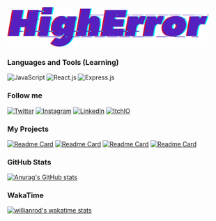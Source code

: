 ![Header](https://github.com/HighError/HighError/blob/main/assets/HighError.png)

### Languages and Tools (Learning)
![JavaScript](https://img.shields.io/badge/-javascript-000000?style=for-the-badge&logo=JavaScript&logoColor=F7DF1E)
![React.js](https://img.shields.io/badge/-react-000000?style=for-the-badge&logo=React&logoColor=61DAFB)
![Express.js](https://img.shields.io/badge/-express.js-000000?style=for-the-badge&logo=Express&logoColor=FFFFFF)

### Follow me
[![Twitter](https://img.shields.io/badge/Twitter-000000?style=for-the-badge&logo=Twitter&logoColor=1DA1F2)](https://twitter.com/higherrorua)
[![Instagram](https://img.shields.io/badge/Instagram-000000?style=for-the-badge&logo=Instagram&logoColor=E4405F)](https://www.instagram.com/higherrorua/)
[![LinkedIn](https://img.shields.io/badge/LinkedIn-000000?style=for-the-badge&logo=LinkedIn&logoColor=0A66C2)](https://www.linkedin.com/in/vitaliy-hordiyk/)
[![ItchIO](https://img.shields.io/badge/Itch%2EIO-000000?style=for-the-badge&logo=Itch%2EIO&logoColor=FA5C5C)](https://higherrorua.itch.io/)

### My Projects
[![Readme Card](https://github-readme-stats.vercel.app/api/pin/?username=higherror&repo=EvilCraft-Web&theme=radical)](https://github.com/HighError/EvilCraft-Web)
[![Readme Card](https://github-readme-stats.vercel.app/api/pin/?username=higherror&repo=Silent-Revolution-GameJam-prototype&theme=radical)](https://github.com/HighError/Silent-Revolution-GameJam-prototype)
[![Readme Card](https://github-readme-stats.vercel.app/api/pin/?username=higherror&repo=Eviloma-Ukraine-News-Client&theme=radical)](https://github.com/HighError/Eviloma-Ukraine-News-Client)
[![Readme Card](https://github-readme-stats.vercel.app/api/pin/?username=higherror&repo=Eviloma-Ukraine-News-Server&theme=radical)](https://github.com/HighError/Eviloma-Ukraine-News-Server)

### GitHub Stats
[![Anurag's GitHub stats](https://github-readme-stats.vercel.app/api?username=higherror&count_private=true&show_icons=true&theme=radical)](https://github.com/HighError)

### WakaTime
[![willianrod's wakatime stats](https://github-readme-stats.vercel.app/api/wakatime?username=HighError&layout=compact&theme=radical)](https://wakatime.com/@HighError)

